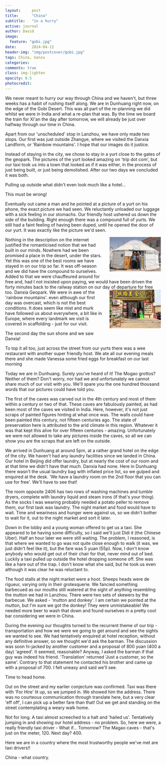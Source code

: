 ```yaml
---
layout:     post
title:      "China"
subtitle:   "in a hurry"
active: journal
author: David
image:
  feature: "gobi.jpg"
date:       2024-04-12
header-img: "img/postcover/gobi.jpg"
tags: China, Ganzu
categories: 
comments: true
class: img-lighten 
opacity: 0.5
photocredit:
---
```


We never meant to hurry our way through China and we haven't, but three weeks has a habit of rushing itself along. We are in Dunhuang right now, on the edge of the Gobi Desert. This was all part of the re-planning we did whilst we were in India and what a re-plan that was. By the time we board the train for Xi'an the day after tomorrow, we will already be just over halfway through our time in China.

Apart from our 'unscheduled' stop in Lanzhou, we have only made two stops. Our first was just outside Zhangye, where we visited the Danxia Landform, or 'Rainbow mountains'. I hope that our images do it justice. 

Instead of staying in the city, we chose to stay in a yurt close to the gates of the geopark. The pictures of the yurt looked amazing on 'trip dot com', but our taxi took us into a town that looked as if it was either, in the process of just being built, or just being demolished. After our two days we concluded it was both. 

Pulling up outside what didn't even look much like a hotel... 

This must be wrong!

Eventually out came a man and he pointed at a picture of a yurt on his phone, the exact picture we had seen. We reluctantly unloaded our luggage with a sick feeling in our stomachs. Our friendly host ushered us down the side of the building. Right enough there was a compound full of yurts. We still had a faint feeling of having been duped, until he opened the door of our yurt. It was exactly like the picture we'd seen. 

<style>
img {
  float: right;
  margin: 0px 0px 15px 20px;
  width: 33%
}
</style> 
<img src="/img/postbody/yurt.jpg">
Nothing in the description on the internet justified the romanticised notion that we had built in our minds. Nowhere had we been promised a place in the desert, under the stars. Yet this was one of the best rooms we have stayed in on our trip so far. It was off-season and we did have the compound to ourselves. Added to that we were chauffeured around for free and, had I not insisted upon paying, we would have been driven the forty minutes back to the railway station on our day of departure for free too. 

<style>
img {
  float: right;
  margin: 0px 0px 15px 20px;
  width: 33%
}
</style> 
<img src="/img/postbody/danxiacafe.jpg">
Danxia Geopark. We were in awe of the 'rainbow mountains'. even although our first day was overcast, which is not the best conditions. It  does seem like mist and murk have followed us about everywhere, a bit like in Europe, where every landmark we visit is covered in scaffolding - just for our visit. 

The second day the sun shone and we saw Danxia! 

To top it all too, just across the street from our yurts there was a wee restaurant with another super friendly host. We ate all our evening meals there and she made Vanessa some fried eggs for breakfast on our last morning

Today we are in Dunhuang. Surely you've heard of it! The Mogao grottos? Neither of them? 
Don't worry, nor had we and unfortunately we cannot share much of our visit with you. We'll spare you the one hundred thousand words that our pictures could have told you. 

The first of the caves was carved out in the 4th century and most of them within a century or two of that. These caves are fabulously painted, as had been most of the caves we visited in India. Here, however, it's not just scraps of painted figures hinting at what once was. The walls could have been painted this century, not fifteen centuries ago. The state of preservation here is attributed to the arid climate in this region. Whatever it was that kept this alive for over fifteen centuries - amazing. Unfortunately we were not allowed to take any pictures inside the caves, so all we can show you are the scraps that are left on the outside.

We arrived in Dunhuang at around 5pm, at a rather grand hotel on the edge of the city. We haven't had any laundry facilities since we landed in China. Our hotel in Beijing did offer laundry, but at nearly the cost of our room and at that time we didn't have that much. Danxia had none. Here in Dunhuang there wasn't the usual laundry bag with inflated price list, so we gulped and enquired at the desk. 'We have a laundry room on the 2nd floor that you can use for free'. We'll have to see that! 

The room opposite 2406 has two rows of washing machines and tumble dryers, complete with laundry liquid and steam irons (if that's your thing). As the socks I was wearing probably needed a potato peller to remove them, our first task was laundry. The night market and food would have to wait. Time and weariness and hunger were against us, so we didn't bother to wait for it, out to the night market and sort it later.  

Down in the lobby and a young woman offered to get us a taxi. She appeared to be having some difficulty, so I said we'll just Didi it (the Chinese Uber). Half an hour later we were still waiting. The problem, I reasoned, is that where we wanted to go was not quite close enough to walk (it was, we just didn't feel like it), but the fare was 5 yuan (55p). Now, I don't know anybody who would get out of their chair for that, never mind out of bed. Luckily a taxi pulled up outside the hotel dropping someone off. She was like a hare out of the trap. I don't know what she said, but he took us even although it was clear he was reluctant to.

The food stalls at the night market were a hoot. Sheeps heads were de rigueur, varying only in their grotesquerie. We fancied something barbecued as our mouths still watered at the sight of anything resembling the mutton we had in Lanzhou. There were two sets of skewers by the barbecue. We asked - 'mutton and donkey'. I am certain we pointed at the mutton, but I'm sure we got the donkey! They were unmistakeable! We needed more beer to wash that down and found ourselves in a pretty cool bar considering we were in China.

During the evening our thoughts turned to the recurrent theme of our trip - transportation and how we were we going to get around and see the sights we wanted to see. We had tentatively enquired at hotel reception, without any definitive answer, so we thought we'd ask the barman. The discussion was soon hi-jacked by another customer and a proposal of 800 yuan (400 a day) 'agreed'. It seemed, reasonable? Anyway, I asked the barman if that guy was indeed his friend. 'Translation' returned 'Just a customer, so the same'. Contrary to that statement he contacted his brother and came up with a proposal of 700. I felt uneasy and said we'll see. 

Time to head home.

Out on the street and my earlier conjecture was confirmed. Taxi was there with 'For Hire' lit up, so we jumped in. We showed him the address. There was no courteous communication through translate here, but a very clear 'eff off', I can pick up a better fare than that! Out we get and standing on the street contemplating a weary walk home. 

Not for long. A taxi almost screeched to a halt and 'hailed us'. Tentatively jumping in and showing our hotel address - no problem. So, here we were, a really friendly taxi driver - What if... Tomorrow? The Magao caves - that's just on the meter, 120. Next day? 400. 

Here we are in a country where the most trustworthy people we've met are taxi drivers!!

China - what country. 











